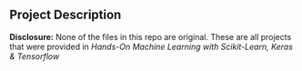## Project Description

**Disclosure:** None of the files in this repo are original. These are all projects that were provided in *Hands-On Machine Learning with Scikit-Learn, Keras & Tensorflow*
